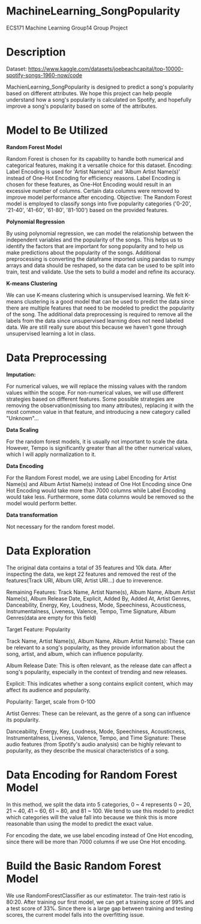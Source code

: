 # MachineLearning_SongPopularity
ECS171 Machine Learning Group14 Group Project

# Description
Dataset: https://www.kaggle.com/datasets/joebeachcapital/top-10000-spotify-songs-1960-now/code

MachienLearning_SongPopularity is designed to predict a song's popularity based on 
different attributes. We hope this project can help people understand how a song's popularity 
is calculated on Spotify, and hopefully improve a song's popularity based on some of the 
attributes.

# Model to Be Utilized

**Random Forest Model**

Random Forest is chosen for its capability to handle both numerical and categorical features, making it a versatile choice for this dataset.
Encoding: Label Encoding is used for 'Artist Name(s)' and 'Album Artist Name(s)' instead of One-Hot Encoding for efficiency reasons. Label Encoding is chosen for these features, as One-Hot Encoding would result in an excessive number of columns. Certain data columns were removed to improve model performance after encoding.
Objective: The Random Forest model is employed to classify songs into five popularity categories ('0-20', '21-40', '41-60', '61-80', '81-100') based on the provided features.

**Polynomial Regression**

By using polynomial regression, we can model the relationship between the independent variables and the popularity of the songs. This helps us to identify the factors that are important for song popularity and to help us make predictions about the popularity of the songs. Additional preprocessing is converting the dataframe imported using pandas to numpy arrays and data should be reshaped, so the data can be used to be split into train, test and validate. Use the sets to build a model and refine its accuracy.

**K-means Clustering**

We can use K-means clustering which is unsupervised learning. We felt K-means clustering is a good model that can be used to predict the data since there are multiple features that need to be modeled to predict the popularity of the song. The additional data preprocessing is required to remove all the labels from the data since unsupervised learning does not need labeled data. We are still really sure about this because we haven't gone through unsupervised learning a lot in class.


# Data Preprocessing

**Imputation:**

For numerical values, we will replace the missing values with the random values within the scope. For non-numerical values, we will use different strategies based on different features. Some possible strategies are removing the observation(missing too many attributes), replacing it with the most common value in that feature, and introducing a new category called "Unknown"...

**Data Scaling**

For the random forest models, it is usually not important to scale the data. However, Tempo is significantly greater than all the other numerical values, which I will apply normalization to it.

**Data Encoding**

For the Random Forest model, we are using Label Encoding for Artist Name(s) and Album Artist Name(s) instead of One Hot Encoding since 
One Hot Encoding would take more than 7000 columns while Label Encoding would take less. Furthermore, some data columns would be removed 
so the model would perform better. 


**Data transformation**

Not necessary for the random forest model.


# Data Exploration

The original data contains a total of 35 features and 10k data. After inspecting the data, we kept 22 features and removed the rest of the features(Track URI, Album URI, Artist URI...) due to irreverence.

Remaining Features: Track Name, Artist Name(s), Album Name, Album Artist Name(s), Album Release Date, Explicit, Added By, Added At, Artist Genres, Danceability, Energy, Key, Loudness, Mode, Speechiness, Acousticness, Instrumentalness, Liveness, Valence, Tempo, Time Signature, Album Genres(data are empty for this field)

Target Feature: Popularity

Track Name, Artist Name(s), Album Name, Album Artist Name(s): These can be relevant to a song's popularity, as they provide information about the song, artist, and album, which can influence popularity.

Album Release Date: This is often relevant, as the release date can affect a song's popularity, especially in the context of trending and new releases.

Explicit: This indicates whether a song contains explicit content, which may affect its audience and popularity.

Popularity: Target, scale from 0-100

Artist Genres: These can be relevant, as the genre of a song can influence its popularity.

Danceability, Energy, Key, Loudness, Mode, Speechiness, Acousticness, Instrumentalness, Liveness, Valence, Tempo, and Time Signature: These audio features (from Spotify's audio analysis) can be highly relevant to popularity, as they describe the musical characteristics of a song.

# Data Encoding for Random Forest Model

In this method, we split the data into 5 categories, 0 ~ 4 represents 0 ~ 20, 21 ~ 40, 41 ~ 60, 61 ~ 80, and 81 ~ 100. We tend to use this model to predict which categories will the value fall into because we think this is more reasonable than using the model to predict the exact value.

For encoding the date, we use label encoding instead of One Hot encoding, since there will be more than 7000 columns if we use One Hot encoding. 

# Build the Basic Random Forest Model
We use RandomForestClassifier as our estimatetor. The train-test ratio is 80:20. After training our first model, we can get a training score of 99% and a test score of 33%. Since there is a large gap between training and testing scores, the current model falls into the overfitting issue.
